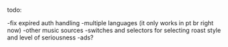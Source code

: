 todo: 

-fix expired auth handling
-multiple languages (it only works in pt br right now)
-other music sources
-switches and selectors for selecting roast style and level of seriousness
-ads?